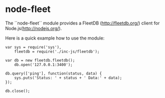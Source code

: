 node-fleet
==========

The ´´node-fleet´´ module provides a FleetDB (http://fleetdb.org/) client for Node.js(http://nodejs.org/).

Here is a quick example how to use the module:

	var sys = require('sys'),
	    fleetdb = require('./inc-js/fleetdb');

	var db = new fleetdb.fleetdb();
	    db.open('127.0.0.1:3400');

	db.query(['ping'], function(status, data) {
  		sys.puts('Status: ' + status + ' Data:' + data);
	});

	db.close();
